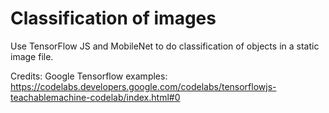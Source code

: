 # Classification of images
Use TensorFlow JS and MobileNet to do classification of objects in a static image file.

Credits: Google Tensorflow examples:  https://codelabs.developers.google.com/codelabs/tensorflowjs-teachablemachine-codelab/index.html#0


